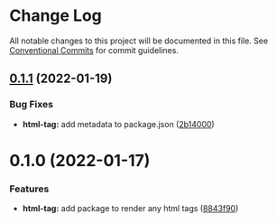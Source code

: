 # Change Log

All notable changes to this project will be documented in this file.
See [Conventional Commits](https://conventionalcommits.org) for commit guidelines.

## [0.1.1](https://github.com/orchestratora/orchestrator/compare/@orchestrator/html-tag@0.1.0...@orchestrator/html-tag@0.1.1) (2022-01-19)


### Bug Fixes

* **html-tag:** add metadata to package.json ([2b14000](https://github.com/orchestratora/orchestrator/commit/2b140002739831c9c181961ae8caefc11969978a))





# 0.1.0 (2022-01-17)


### Features

* **html-tag:** add package to render any html tags ([8843f90](https://github.com/orchestratora/orchestrator/commit/8843f905ad02668bf68b2bf289922db48e320e84))
